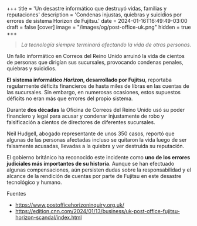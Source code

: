 +++
title = 'Un desastre informático que destruyó vidas, familias y reputaciones'
description = 'Condenas injustas, quiebras y suicidios por errores de sistema Horizon de Fujitsu.'
date = 2024-01-16T16:49:49-03:00
draft = false
[cover]
image = "/images/og/post-office-uk.png"
hidden = true
+++

> *La tecnología siempre terminará afectando la vida de otras personas.*

Un fallo informático en Correos del Reino Unido arruinó la vida de cientos de personas que dirigían sus sucursales, provocando condenas penales, quiebras y suicidios.

**El sistema informático *Horizon*, desarrollado por Fujitsu**, reportaba regularmente déficits financieros de hasta miles de libras en las cuentas de las sucursales. Sin embargo, en numerosas ocasiones, estos supuestos déficits no eran más que errores del propio sistema.

Durante **dos décadas** la Oficina de Correos del Reino Unido usó su poder financiero y legal para acusar y condenar injustamente de robo y falsificación a cientos de directores de diferentes sucursales.

Neil Hudgell, abogado representante de unos 350 casos, reportó que algunas de las personas afectadas incluso se quitaron la vida luego de ser falsamente acusadas, llevadas a la quiebra y ver destruida su reputación.

El gobierno británico ha reconocido este incidente como **uno de los errores judiciales más importantes de su historia**. Aunque se han efectuado algunas compensaciones, aún persisten dudas sobre la responsabilidad y el alcance de la rendición de cuentas por parte de Fujitsu en este desastre tecnológico y humano.

Fuentes
- https://www.postofficehorizoninquiry.org.uk/
- https://edition.cnn.com/2024/01/13/business/uk-post-office-fujitsu-horizon-scandal/index.html